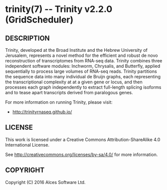 # trinity(7) -- Trinity v2.2.0 (GridScheduler)

## DESCRIPTION

Trinity, developed at the Broad Institute and the Hebrew University
of Jerusalem, represents a novel method for the efficient and robust
de novo reconstruction of transcriptomes from RNA-seq data. Trinity
combines three independent software modules: Inchworm, Chrysalis,
and Butterfly, applied sequentially to process large volumes of
RNA-seq reads. Trinity partitions the sequence data into many
individual de Bruijn graphs, each representing the transcriptional
complexity at at a given gene or locus, and then processes each
graph independently to extract full-length splicing isoforms and to
tease apart transcripts derived from paralogous genes.

For more information on running Trinity, please visit:
  * <http://trinityrnaseq.github.io/>

## LICENSE

This work is licensed under a Creative Commons Attribution-ShareAlike
4.0 International License.

See <http://creativecommons.org/licenses/by-sa/4.0/> for more
information.

## COPYRIGHT

Copyright (C) 2016 Alces Software Ltd.

